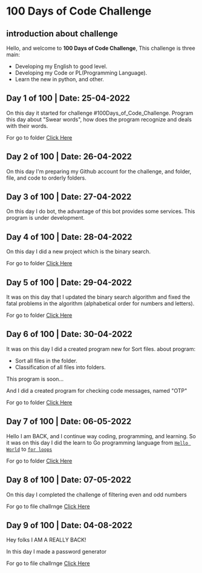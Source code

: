 # 100 Days of Code Challenge

## introduction about challenge

Hello, and welcome to **100 Days of Code Challenge**, This challenge is three main:

* Developing my English to good level.
* Developing my Code or PL(Programming Language).
* Learn the new in python, and other.


## Day 1 of 100 | **Date: 25-04-2022**
On this day it started for challenge #100Days_of_Code_Challenge.
Program this day about "Swear words", how does the program recognize and deals with their words.

For go to folder [Click Here](https://github.com/oaokm/100-Days-of-Code-Challenge/tree/main/Python/Sweat_Words)


## Day 2 of 100 | **Date: 26-04-2022**
On this day I'm preparing my Github account for the challenge, and folder, file, and code to orderly folders.


## Day 3 of 100 | **Date: 27-04-2022**
On this day I do bot, the advantage of this bot provides some services.
This program is under development.

## Day 4 of 100 | **Date: 28-04-2022**
On this day I did a new project which is the binary search.

For go to folder [Click Here](https://github.com/oaokm/100-Days-of-Code-Challenge/tree/main/Python/Algorithms/Binary%20Search%20Algorithm)


## Day 5 of 100 | **Date: 29-04-2022**
It was on this day that I updated the binary search algorithm and fixed the fatal problems in the algorithm (alphabetical order for numbers and letters).

For go to folder [Click Here](https://github.com/oaokm/100-Days-of-Code-Challenge/tree/main/Python/Algorithms/Binary%20Search%20Algorithm)


## Day 6 of 100 | **Date: 30-04-2022**
It was on this day I did a created program new for Sort files.
about program:
* Sort all files in the folder.
* Classification of all files into folders.

This program is soon...

And I did a created program for checking code messages, named "OTP"

For go to folder [Click Here](https://github.com/oaokm/100-Days-of-Code-Challenge/tree/main/Python/Algorithms/OTP)


## Day 7 of 100 | **Date: 06-05-2022**
Hello I am BACK, and I continue way coding, programming, and learning.
So it was on this day I did the learn to Go programming language from [`Hello World`](https://github.com/oaokm/100-Days-of-Code-Challenge/blob/main/Go/Learning/Hello.go) to [`for loops`](https://github.com/oaokm/100-Days-of-Code-Challenge/blob/main/Go/Learning/loop_one.go)

For go to folder [Click Here](https://github.com/oaokm/100-Days-of-Code-Challenge/tree/main/Go/Learning)


## Day 8 of 100 | **Date: 07-05-2022**
On this day I completed the challenge of filtering even and odd numbers

For go to file challrnge [Click Here](https://github.com/oaokm/100-Days-of-Code-Challenge/blob/main/Python/Algorithms/Numbers/even_and_odd_numbers_algorithm.py)


## Day 9 of 100 | **Date: 04-08-2022**
Hey folks I AM A REALLY BACK!

In this day I made a password generator

For go to file challrnge [Click Here](https://github.com/oaokm/100-Days-of-Code-Challenge/tree/main/Python/Algorithms/Passwords/password_generator)
